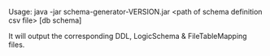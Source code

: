 
Usage: java -jar schema-generator-VERSION.jar &lt;path of schema definition csv file&gt; [db schema]

It will output the corresponding DDL, LogicSchema & FileTableMapping files.

